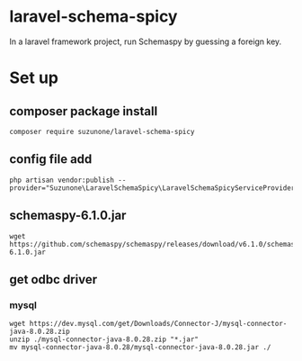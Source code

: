 # laravel-schema-spicy
In a laravel framework project, run Schemaspy by guessing a foreign key.

# Set up
## composer package install
```shell
composer require suzunone/laravel-schema-spicy
```

## config file add
```shell
php artisan vendor:publish --provider="Suzunone\LaravelSchemaSpicy\LaravelSchemaSpicyServiceProvider"
```

## schemaspy-6.1.0.jar

```shell
wget https://github.com/schemaspy/schemaspy/releases/download/v6.1.0/schemaspy-6.1.0.jar
```

## get odbc driver

### mysql
```
wget https://dev.mysql.com/get/Downloads/Connector-J/mysql-connector-java-8.0.28.zip
unzip ./mysql-connector-java-8.0.28.zip "*.jar"
mv mysql-connector-java-8.0.28/mysql-connector-java-8.0.28.jar ./
```

